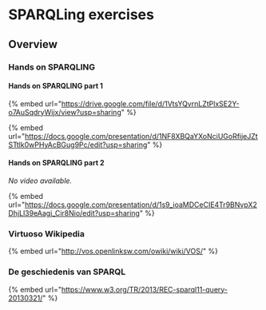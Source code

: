 # SPARQLing exercises

## Overview

### Hands on SPARQLING

#### Hands on SPARQLING part 1

{% embed url="https://drive.google.com/file/d/1VtsYQvrnLZtPlxSE2Y-o7AuSqdryWijx/view?usp=sharing" %}

{% embed url="https://docs.google.com/presentation/d/1NF8XBQaYXoNciUGoRfijeJZtSTtlk0wPHyAcBGug9Pc/edit?usp=sharing" %}



#### Hands on SPARQLING part 2

_No video available._

{% embed url="https://docs.google.com/presentation/d/1s9_ioaMDCeCIE4Tr9BNvpX2DhjLl39eAagj_Cir8Nio/edit?usp=sharing" %}

### Virtuoso Wikipedia

{% embed url="http://vos.openlinksw.com/owiki/wiki/VOS/" %}

### De geschiedenis van SPARQL

{% embed url="https://www.w3.org/TR/2013/REC-sparql11-query-20130321/" %}

